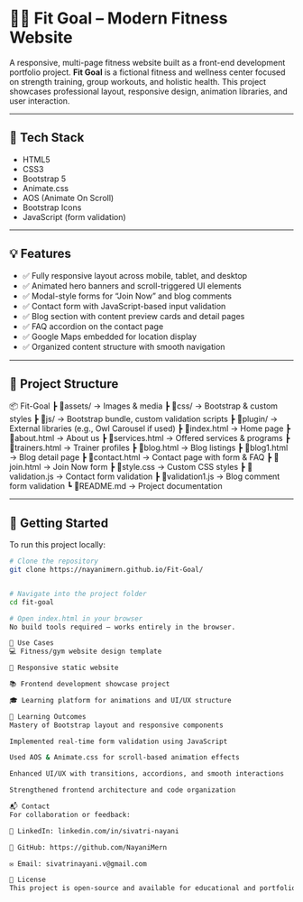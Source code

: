 # 🏋️‍♀️ Fit Goal – Modern Fitness Website

A responsive, multi-page fitness website built as a front-end development portfolio project. **Fit Goal** is a fictional fitness and wellness center focused on strength training, group workouts, and holistic health. This project showcases professional layout, responsive design, animation libraries, and user interaction.

---

## 🔧 Tech Stack

- HTML5  
- CSS3  
- Bootstrap 5  
- Animate.css  
- AOS (Animate On Scroll)  
- Bootstrap Icons  
- JavaScript (form validation)

---

## 💡 Features

- ✅ Fully responsive layout across mobile, tablet, and desktop  
- ✅ Animated hero banners and scroll-triggered UI elements  
- ✅ Modal-style forms for “Join Now” and blog comments  
- ✅ Contact form with JavaScript-based input validation  
- ✅ Blog section with content preview cards and detail pages  
- ✅ FAQ accordion on the contact page  
- ✅ Google Maps embedded for location display  
- ✅ Organized content structure with smooth navigation

---

## 📁 Project Structure

📦 Fit-Goal
┣ 📂assets/ → Images & media
┣ 📂css/ → Bootstrap & custom styles
┣ 📂js/ → Bootstrap bundle, custom validation scripts
┣ 📂plugin/ → External libraries (e.g., Owl Carousel if used)
┣ 📜index.html → Home page
┣ 📜about.html → About us
┣ 📜services.html → Offered services & programs
┣ 📜trainers.html → Trainer profiles
┣ 📜blog.html → Blog listings
┣ 📜blog1.html → Blog detail page
┣ 📜contact.html → Contact page with form & FAQ
┣ 📜join.html → Join Now form
┣ 📜style.css → Custom CSS styles
┣ 📜validation.js → Contact form validation
┣ 📜validation1.js → Blog comment form validation
┗ 📜README.md → Project documentation

---

## 🚀 Getting Started

To run this project locally:

```bash
# Clone the repository
git clone https://nayanimern.github.io/Fit-Goal/


# Navigate into the project folder
cd fit-goal

# Open index.html in your browser
No build tools required — works entirely in the browser.

📌 Use Cases
💻 Fitness/gym website design template

📱 Responsive static website

📚 Frontend development showcase project

🎓 Learning platform for animations and UI/UX structure

🧠 Learning Outcomes
Mastery of Bootstrap layout and responsive components

Implemented real-time form validation using JavaScript

Used AOS & Animate.css for scroll-based animation effects

Enhanced UI/UX with transitions, accordions, and smooth interactions

Strengthened frontend architecture and code organization

📬 Contact
For collaboration or feedback:

💼 LinkedIn: linkedin.com/in/sivatri-nayani

🐙 GitHub: https://github.com/NayaniMern

✉️ Email: sivatrinayani.v@gmail.com

📜 License
This project is open-source and available for educational and portfolio use only.

